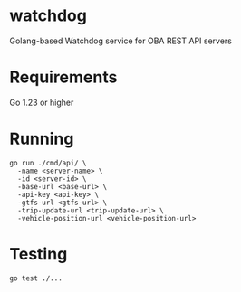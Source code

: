 # watchdog

Golang-based Watchdog service for OBA REST API servers

# Requirements

Go 1.23 or higher

# Running

```
go run ./cmd/api/ \
  -name <server-name> \
  -id <server-id> \
  -base-url <base-url> \
  -api-key <api-key> \
  -gtfs-url <gtfs-url> \
  -trip-update-url <trip-update-url> \
  -vehicle-position-url <vehicle-position-url>
```

# Testing

```
go test ./...
```
